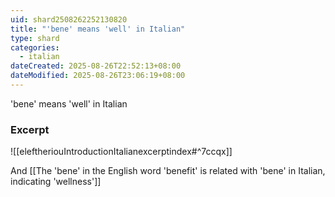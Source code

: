 ```yaml
---
uid: shard2508262252130820
title: "'bene' means 'well' in Italian"
type: shard
categories:
  - italian
dateCreated: 2025-08-26T22:52:13+08:00
dateModified: 2025-08-26T23:06:19+08:00
---
```

'bene' means 'well' in Italian

### Excerpt
![[eleftheriouIntroductionItalianexcerptindex#^7ccqx]]

And [[The 'bene' in the English word 'benefit' is related with 'bene' in Italian, indicating 'wellness']]